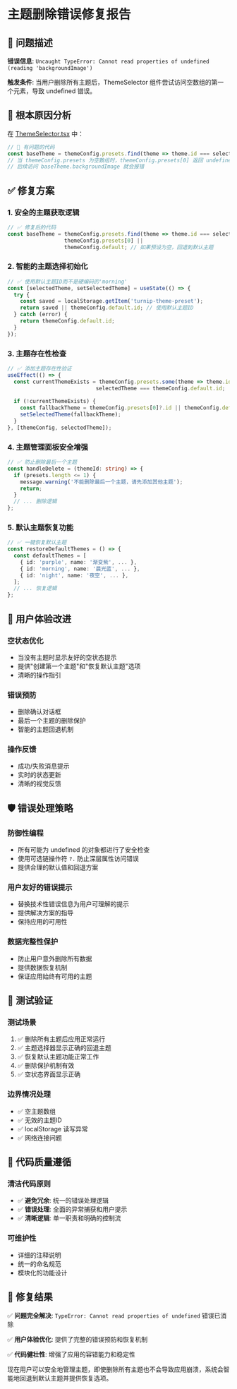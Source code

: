 # 主题删除错误修复报告

## 🐛 问题描述

**错误信息**: `Uncaught TypeError: Cannot read properties of undefined (reading 'backgroundImage')`

**触发条件**: 当用户删除所有主题后，ThemeSelector 组件尝试访问空数组的第一个元素，导致 undefined 错误。

## 🔧 根本原因分析

在 [ThemeSelector.tsx](file://d:\ACode\code_test\Turnip1202.github.io\src\components\ThemeSelector.tsx) 中：

```typescript
// 🚫 有问题的代码
const baseTheme = themeConfig.presets.find(theme => theme.id === selectedTheme) || themeConfig.presets[0];
// 当 themeConfig.presets 为空数组时，themeConfig.presets[0] 返回 undefined
// 后续访问 baseTheme.backgroundImage 就会报错
```

## ✅ 修复方案

### 1. **安全的主题获取逻辑**
```typescript
// ✅ 修复后的代码
const baseTheme = themeConfig.presets.find(theme => theme.id === selectedTheme) || 
                  themeConfig.presets[0] || 
                  themeConfig.default; // 如果预设为空，回退到默认主题
```

### 2. **智能的主题选择初始化**
```typescript
// ✅ 使用默认主题ID而不是硬编码的'morning'
const [selectedTheme, setSelectedTheme] = useState(() => {
  try {
    const saved = localStorage.getItem('turnip-theme-preset');
    return saved || themeConfig.default.id; // 使用默认主题ID
  } catch (error) {
    return themeConfig.default.id;
  }
});
```

### 3. **主题存在性检查**
```typescript
// ✅ 添加主题存在性验证
useEffect(() => {
  const currentThemeExists = themeConfig.presets.some(theme => theme.id === selectedTheme) || 
                            selectedTheme === themeConfig.default.id;
  
  if (!currentThemeExists) {
    const fallbackTheme = themeConfig.presets[0]?.id || themeConfig.default.id;
    setSelectedTheme(fallbackTheme);
  }
}, [themeConfig, selectedTheme]);
```

### 4. **主题管理面板安全增强**
```typescript
// ✅ 防止删除最后一个主题
const handleDelete = (themeId: string) => {
  if (presets.length <= 1) {
    message.warning('不能删除最后一个主题，请先添加其他主题');
    return;
  }
  // ... 删除逻辑
};
```

### 5. **默认主题恢复功能**
```typescript
// ✅ 一键恢复默认主题
const restoreDefaultThemes = () => {
  const defaultThemes = [
    { id: 'purple', name: '渐变紫', ... },
    { id: 'morning', name: '晨光蓝', ... },
    { id: 'night', name: '夜空', ... },
  ];
  // ... 恢复逻辑
};
```

## 🎯 用户体验改进

### **空状态优化**
- 当没有主题时显示友好的空状态提示
- 提供"创建第一个主题"和"恢复默认主题"选项
- 清晰的操作指引

### **错误预防**
- 删除确认对话框
- 最后一个主题的删除保护
- 智能的主题回退机制

### **操作反馈**
- 成功/失败消息提示
- 实时的状态更新
- 清晰的视觉反馈

## 🛡️ 错误处理策略

### **防御性编程**
- 所有可能为 undefined 的对象都进行了安全检查
- 使用可选链操作符 `?.` 防止深层属性访问错误
- 提供合理的默认值和回退方案

### **用户友好的错误提示**
- 替换技术性错误信息为用户可理解的提示
- 提供解决方案的指导
- 保持应用的可用性

### **数据完整性保护**
- 防止用户意外删除所有数据
- 提供数据恢复机制
- 保证应用始终有可用的主题

## 🚀 测试验证

### **测试场景**
1. ✅ 删除所有主题后应用正常运行
2. ✅ 主题选择器显示正确的回退主题
3. ✅ 恢复默认主题功能正常工作
4. ✅ 删除保护机制有效
5. ✅ 空状态界面显示正确

### **边界情况处理**
- ✅ 空主题数组
- ✅ 无效的主题ID
- ✅ localStorage 读写异常
- ✅ 网络连接问题

## 📝 代码质量遵循

### **清洁代码原则**
- ✅ **避免冗余**: 统一的错误处理逻辑
- ✅ **错误处理**: 全面的异常捕获和用户提示
- ✅ **清晰逻辑**: 单一职责和明确的控制流

### **可维护性**
- 详细的注释说明
- 统一的命名规范
- 模块化的功能设计

## 🎉 修复结果

✅ **问题完全解决**: `TypeError: Cannot read properties of undefined` 错误已消除

✅ **用户体验优化**: 提供了完整的错误预防和恢复机制

✅ **代码健壮性**: 增强了应用的容错能力和稳定性

现在用户可以安全地管理主题，即使删除所有主题也不会导致应用崩溃，系统会智能地回退到默认主题并提供恢复选项。